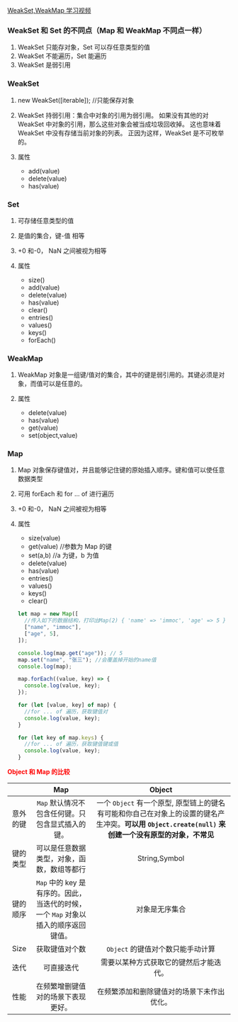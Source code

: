 [WeakSet,WeakMap 学习视频](https://www.youtube.com/watch?v=MQsUiqVCJMc)

### WeakSet 和 Set 的不同点（Map 和 WeakMap 不同点一样）

1. WeakSet 只能存对象，Set 可以存任意类型的值
2. WeakSet 不能遍历，Set 能遍历
3. WeakSet 是弱引用

### WeakSet

1. new WeakSet([iterable]); //只能保存对象

2. WeakSet 持弱引用：集合中对象的引用为弱引用。 如果没有其他的对 WeakSet 中对象的引用，那么这些对象会被当成垃圾回收掉。 这也意味着 WeakSet 中没有存储当前对象的列表。 正因为这样，WeakSet 是不可枚举的。

3. 属性
   - add(value)
   - delete(value)
   - has(value)

### Set

1. 可存储任意类型的值

2. 是值的集合，键-值 相等

3. +0 和-0， NaN 之间被视为相等

4. 属性

   - size()
   - add(value)
   - delete(value)
   - has(value)
   - clear()
   - entries()
   - values()
   - keys()
   - forEach()

### WeakMap

1. WeakMap 对象是一组键/值对的集合，其中的键是弱引用的。其键必须是对象，而值可以是任意的。

2. 属性

   - delete(value)
   - has(value)
   - get(value)
   - set(object,value)

### Map

1. Map 对象保存键值对，并且能够记住键的原始插入顺序。键和值可以使任意数据类型
2. 可用 forEach 和 for ... of 进行遍历
3. +0 和-0， NaN 之间被视为相等
4. 属性

   - size(value)
   - get(value) //参数为 Map 的键
   - set(a,b) //a 为键，b 为值
   - delete(value)
   - has(value)
   - entries()
   - values()
   - keys()
   - clear()

   ```javascript
   let map = new Map([
     //传入如下的数据结构，打印出Map(2) { 'name' => 'immoc', 'age' => 5 }
     ["name", "immoc"],
     ["age", 5],
   ]);

   console.log(map.get("age")); // 5
   map.set("name", "张三"); //会覆盖掉开始的name值
   console.log(map);

   map.forEach((value, key) => {
     console.log(value, key);
   });

   for (let [value, key] of map) {
     //for ... of 遍历，获取键值对
     console.log(value, key);
   }

   for (let key of map.keys) {
     //for ... of 遍历，获取键值键或值
     console.log(value, key);
   }
   ```

**<font color="red"> Object 和 Map 的比较</font>**

|          |                                        Map                                         |                                                                        Object                                                                         |
| :------: | :--------------------------------------------------------------------------------: | :---------------------------------------------------------------------------------------------------------------------------------------------------: |
| 意外的键 |                  `Map` 默认情况不包含任何键。只包含显式插入的键。                  | 一个 `Object` 有一个原型, 原型链上的键名有可能和你自己在对象上的设置的键名产生冲突。**可以用 `Object.create(null)` 来创建一个没有原型的对象，不常见** |
| 键的类型 |                     可以是任意数据类型，对象，函数，数组等都行                     |                                                                     String,Symbol                                                                     |
| 键的顺序 | `Map` 中的 key 是有序的。因此，当迭代的时候，一个 `Map` 对象以插入的顺序返回键值。 |                                                                    对象是无序集合                                                                     |
|   Size   |                                   获取键值对个数                                   |                                                           `Object` 的键值对个数只能手动计算                                                           |
|   迭代   |                                     可直接迭代                                     |                                                        需要以某种方式获取它的键然后才能迭代。                                                         |
|   性能   |                         在频繁增删键值对的场景下表现更好。                         |                                                      在频繁添加和删除键值对的场景下未作出优化。                                                       |

```

```
